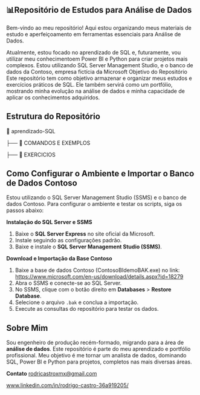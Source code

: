 ## 📊Repositório de Estudos para Análise de Dados

Bem-vindo ao meu repositório! Aqui estou organizando meus materiais de estudo e aperfeiçoamento em ferramentas essenciais para Análise de Dados. 

Atualmente, estou focado no aprendizado de SQL e, futuramente, vou utilizar meu conhecimentoem Power BI e Python para criar projetos mais complexos.
Estou utilizando SQL Server Management Studio, e o banco de dados da Contoso, empresa fictícia da Microsoft
Objetivo do Repositório
Este repositório tem como objetivo armazenar e organizar meus estudos e exercícios práticos de SQL. Ele também servirá como um portfólio, mostrando minha evolução na análise de dados e minha capacidade de aplicar os conhecimentos adquiridos.

## Estrutura do Repositório

📂 aprendizado-SQL

  ├── 📂 COMANDOS E EXEMPLOS
  
  ├── 📂 EXERCICIOS

## Como Configurar o Ambiente e Importar o Banco de Dados Contoso
Estou utilizando o SQL Server Management Studio (SSMS) e o banco de dados Contoso. Para configurar o ambiente e testar os scripts, siga os passos abaixo:

**Instalação do SQL Server e SSMS**
1. Baixe o **SQL Server Express** no site oficial da Microsoft.
2. Instale seguindo as configurações padrão.
3. Baixe e instale o **SQL Server Management Studio (SSMS)**.

**Download e Importação da Base Contoso**
1. Baixe a base de dados Contoso (ContosoBIdemoBAK.exe) no link: https://www.microsoft.com/en-us/download/details.aspx?id=18279
2. Abra o SSMS e conecte-se ao SQL Server.
3. No SSMS, clique com o botão direito em **Databases** > **Restore Database**.
4. Selecione o arquivo `.bak` e conclua a importação.
5. Execute as consultas do repositório para testar os dados.

## Sobre Mim
Sou engenheiro de produção recém-formado, migrando para a área de **análise de dados**. Este repositório é parte do meu aprendizado e portfólio profissional. Meu objetivo é me tornar um analista de dados, dominando SQL, Power BI e Python para projetos, completos nas mais diversas áreas.

**Contato**
rodricastroxmx@gmail.com

www.linkedin.com/in/rodrigo-castro-36a919205/

